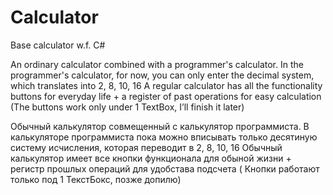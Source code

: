 # Calculator
Base calculator w.f. C#

An ordinary calculator combined with a programmer's calculator.
In the programmer's calculator, for now, you can only enter the decimal system, which translates into 2, 8, 10, 16
A regular calculator has all the functionality buttons for everyday life + a register of past operations for easy calculation (The buttons work only under 1 TextBox, I’ll finish it later)

Обычный калькулятор совмещенный с калькулятор программиста.
В калькуляторе программиста пока можно вписывать только десятиную систему исчисления, которая переводит в 2, 8, 10, 16
Обычный калькулятор имеет все кнопки функционала для обыной жизни + регистр прошлых операций для удобстава подсчета ( Кнопки работают только под 1 ТекстБокс, позже допилю)
